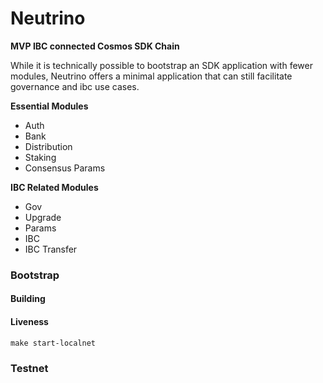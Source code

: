 # Neutrino
**MVP IBC connected Cosmos SDK Chain**

While it is technically possible to bootstrap an SDK application with fewer modules, Neutrino offers a minimal application that can still facilitate governance and ibc use cases.

**Essential Modules**
- Auth
- Bank
- Distribution
- Staking
- Consensus Params

**IBC Related Modules**
- Gov
- Upgrade
- Params
- IBC
- IBC Transfer

### Bootstrap
#### Building

#### Liveness
```
make start-localnet
```
### Testnet

